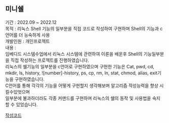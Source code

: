 ## 미니쉘 
기간 : 2022.09 ~ 2022.12  
목적 : 리눅스 Shell 기능의 일부분을 직접 코드로 작성하여 구현하며 Shell의 기능과 c언어를 더 능숙하게 사용  
개발인원 : 개인프로젝트  
내용 :  
임베디드 시스템수업에서 리눅스 시스템에 관련하여 이론을 배운후 Shell의 기능일부분을 직접 작성하는 프로젝트를 진행하였습니다.  
리눅스의 쉘기능의 일부분을 c언어로 구현하였으며 구현한 기능은 Cat, pwd, cd, mkdir, ls, history, ![number]-history, ps, cp, rm, ln, stat, chmod, alias, exit기능을 구현하였습니다.  
C언어를 통해 각각의 기능을 어떻게 구현할지 생각해보며 알고리즘 작성능력을 향상 시킬수있엇으며  
일부분에 불과하더라도 각종 커맨드를 구현하며 리눅스의 쉘의 동작 및 사용법을 숙지 할 수 있었습니다.  

[작성코드](https://github.com/makeonwoo/MyPortfolio/blob/main/Mini-Shell/minishell%20.c)
